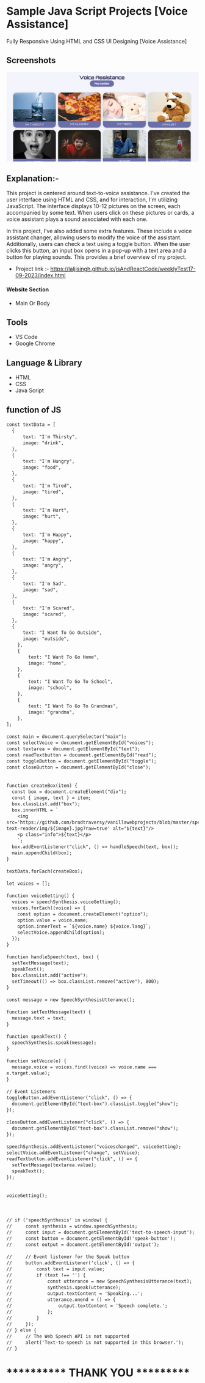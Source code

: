# Sample Java Script Projects [Voice Assistance]

Fully Responsive Using HTML and CSS UI Designing [Voice Assistance]
## Screenshots

 ![App Screenshot](https://github.com/laljisingh/jsAndReactCode/blob/main/weeklyTest17-09-2023/Capture.JPG?raw=true)



      
## Explanation:-  
This project is centered around text-to-voice assistance. I've created the user interface using HTML and CSS, and for interaction, I'm utilizing JavaScript. The interface displays 10-12 pictures on the screen, each accompanied by some text. When users click on these pictures or cards, a voice assistant plays a sound associated with each one.

In this project, I've also added some extra features. These include a voice assistant changer, allowing users to modify the voice of the assistant. Additionally, users can check a text using a toggle button. When the user clicks this button, an input box opens in a pop-up with a text area and a button for playing sounds. This provides a brief overview of my project.

- Project link :-  https://laljisingh.github.io/jsAndReactCode/weeklyTest17-09-2023/index.html


#### Website Section
* Main Or Body
## Tools
- VS Code
- Google Chrome
## Language & Library
- HTML
- CSS
- Java Script
## function of JS
```
const textData = [
  {
      text: "I'm Thirsty",
      image: "drink",
  },
  {
      text: "I'm Hungry",
      image: "food",
  },
  {
      text: "I'm Tired",
      image: "tired",
  },
  {
      text: "I'm Hurt",
      image: "hurt",
  },
  {
      text: "I'm Happy",
      image: "happy",
  },
  {
      text: "I'm Angry",
      image: "angry",
  },
  {
      text: "I'm Sad",
      image: "sad",
  },
  {
      text: "I'm Scared",
      image: "scared",
  },
  {
      text: "I Want To Go Outside",
      image: "outside",
    },
    {
        text: "I Want To Go Home",
        image: "home",
    },
    {
        text: "I Want To Go To School",
        image: "school",
    },
    {
        text: "I Want To Go To Grandmas",
        image: "grandma",
    },
];

const main = document.querySelector("main");
const selectVoice = document.getElementById("voices");
const textarea = document.getElementById("text");
const readTextbutton = document.getElementById("read");
const toggleButton = document.getElementById("toggle");
const closeButton = document.getElementById("close");


function createBox(item) {
  const box = document.createElement("div");
  const { image, text } = item;
  box.classList.add("box");
  box.innerHTML = `
    <img src='https://github.com/bradtraversy/vanillawebprojects/blob/master/speech-text-reader/img/${image}.jpg?raw=true' alt="${text}"/>
    <p class="info">${text}</p>
    `;
  box.addEventListener("click", () => handleSpeech(text, box));
  main.appendChild(box);
}

textData.forEach(createBox);

let voices = [];

function voiceGetting() {
  voices = speechSynthesis.voiceGetting();
  voices.forEach((voice) => {
    const option = document.createElement("option");
    option.value = voice.name;
    option.innerText = `${voice.name} ${voice.lang}`;
    selectVoice.appendChild(option);
  });
}

function handleSpeech(text, box) {
  setTextMessage(text);
  speakText();
  box.classList.add("active");
  setTimeout(() => box.classList.remove("active"), 800);
}

const message = new SpeechSynthesisUtterance();

function setTextMessage(text) {
  message.text = text;
}

function speakText() {
  speechSynthesis.speak(message);
}

function setVoice(e) {
  message.voice = voices.find((voice) => voice.name === e.target.value);
}

// Event Listeners
toggleButton.addEventListener("click", () => {
  document.getElementById("text-box").classList.toggle("show");
});

closeButton.addEventListener("click", () => {
  document.getElementById("text-box").classList.remove("show");
});

speechSynthesis.addEventListener("voiceschanged", voiceGetting);
selectVoice.addEventListener("change", setVoice);
readTextbutton.addEventListener("click", () => {
  setTextMessage(textarea.value);
  speakText();
});


voiceGetting();



// if ('speechSynthesis' in window) {
//     const synthesis = window.speechSynthesis;
//     const input = document.getElementById('text-to-speech-input');
//     const button = document.getElementById('speak-button');
//     const output = document.getElementById('output');

//     // Event listener for the Speak button
//     button.addEventListener('click', () => {
//         const text = input.value;
//         if (text !== '') {
//             const utterance = new SpeechSynthesisUtterance(text);
//             synthesis.speak(utterance);
//             output.textContent = 'Speaking...';
//             utterance.onend = () => {
//                 output.textContent = 'Speech complete.';
//             };
//         }
//     });
// } else {
//     // The Web Speech API is not supported
//     alert('Text-to-speech is not supported in this browser.');
// }
```


# ********** **THANK YOU** *********